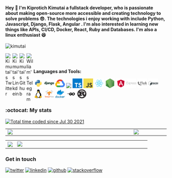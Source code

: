 #### Hey 👋 I'm Kiprotich Kimutai a fullstack developer, who is passionate about making open-source more accessible and creating technology to solve problems 😎. The technologies i enjoy working with include Python, Javascript, Django, Flask, Angular . I'm also interested in learning new things like APIs, CI/CD, Docker, React, Ruby and Databases. I'm also a linux enthusiast 😆
<p align="left"> <img src="https://komarev.com/ghpvc/?username=Kimutai01 &label=Profile%20views&color=0e75b6&style=flat" alt="kimutai" /> </p>


<a href="https://twitter.com/Kimutai_01?t=liw9aVN4UD5KG2V7RpThMw&s=09">
  <img align="left" alt="Kimutai's Twitter" width="22px" src="https://cdn.jsdelivr.net/npm/simple-icons@v3/icons/twitter.svg" />
</a>
<a href="https://www.linkedin.com/in/kimutai-kiprotich-1b5045216">
  <img align="left" alt="Kimutai's Linkdein" width="22px" src="https://cdn.jsdelivr.net/npm/simple-icons@v3/icons/linkedin.svg" />
</a>
<a href="https://github.com/Kimutai01">
  <img align="left" alt="Kimutai's Github" width="22px" src="https://cdn.jsdelivr.net/npm/simple-icons@v3/icons/github.svg" />
</a>
<a href="https://t.me/WilliamOtieno">
  <img align="left" alt="William's Telegram" width="22px" src="https://cdn.jsdelivr.net/npm/simple-icons@v3/icons/telegram.svg" />
</a>

<br/>
<br/>

**Languages and Tools:**  

<code><img height="30" src="https://raw.githubusercontent.com/github/explore/80688e429a7d4ef2fca1e82350fe8e3517d3494d/topics/python/python.png"></code>
<code><img height="30" src="https://raw.githubusercontent.com/github/explore/80688e429a7d4ef2fca1e82350fe8e3517d3494d/topics/django/django.png"></code>
<code><img height="30" src="https://raw.githubusercontent.com/github/explore/62b74b4ac11782e90fa7c275d62ad1a2855d403d/topics/google-cloud/google-cloud.png"></code>
<code><img height="30" src="https://camo.githubusercontent.com/9524913c8527def8ce119eab41a08b29a4e6b6ed71abdd5ab351222458d757d1/68747470733a2f2f75706c6f61642e77696b696d656469612e6f72672f77696b6970656469612f636f6d6d6f6e732f7468756d622f342f34622f426173685f4c6f676f5f436f6c6f7265642e7376672f3132303070782d426173685f4c6f676f5f436f6c6f7265642e7376672e706e67"></code>
<code><img height="30" src="https://raw.githubusercontent.com/github/explore/80688e429a7d4ef2fca1e82350fe8e3517d3494d/topics/typescript/typescript.png"></code>
<code><img height="30" src="https://raw.githubusercontent.com/github/explore/80688e429a7d4ef2fca1e82350fe8e3517d3494d/topics/javascript/javascript.png"></code>
<code><img height="30" src="https://raw.githubusercontent.com/github/explore/80688e429a7d4ef2fca1e82350fe8e3517d3494d/topics/react/react.png"></code>
<code><img height="30" src="https://raw.githubusercontent.com/github/explore/80688e429a7d4ef2fca1e82350fe8e3517d3494d/topics/nodejs/nodejs.png"></code>
<code><img height="30" src="https://raw.githubusercontent.com/github/explore/80688e429a7d4ef2fca1e82350fe8e3517d3494d/topics/angular/angular.png"></code>
<code><img height="30" src="https://raw.githubusercontent.com/github/explore/80688e429a7d4ef2fca1e82350fe8e3517d3494d/topics/express/express.png"></code>
<code><img height="30" src="https://raw.githubusercontent.com/github/explore/80688e429a7d4ef2fca1e82350fe8e3517d3494d/topics/flask/flask.png"></code>
<code><img height="30" src="https://raw.githubusercontent.com/github/explore/80688e429a7d4ef2fca1e82350fe8e3517d3494d/topics/bash/bash.png"></code>
<code><img height="30" src="https://raw.githubusercontent.com/github/explore/80688e429a7d4ef2fca1e82350fe8e3517d3494d/topics/linux/linux.png"></code>
<code><img height="30" src="https://raw.githubusercontent.com/github/explore/80688e429a7d4ef2fca1e82350fe8e3517d3494d/topics/tensorflow/tensorflow.png"></code>
<code><img height="30" src="https://raw.githubusercontent.com/github/explore/80688e429a7d4ef2fca1e82350fe8e3517d3494d/topics/docker/docker.png"></code>
<code><img height="30" src="https://raw.githubusercontent.com/github/explore/80688e429a7d4ef2fca1e82350fe8e3517d3494d/topics/go/go.png"></code>
<code><img height="30" src="https://raw.githubusercontent.com/github/explore/80688e429a7d4ef2fca1e82350fe8e3517d3494d/topics/rust/rust.png"></code>

### :octocat: My stats
  <table>
  <tr>
    <a href="https://wakatime.com/@031f0010-ed93-450d-86db-77e0f90e1bae"><img src="https://wakatime.com/badge/user/031f0010-ed93-450d-86db-77e0f90e1bae.svg" alt="Total time coded since Jul 30 2021" /></a>
  </tr>
  <tr>
      <td><img width="380px" align="left" src="https://github-readme-stats.vercel.app/api?username=Kimutai01&show_icons=true&count_private=true&include_all_commits=true&theme=tokyonight"/></td>
    <td><img width="400px" align="right" src="https://github-readme-streak-stats.herokuapp.com/?user=Kimutai01&show_icons=true&locale=en&layout=compact&theme=tokyonight"/></td>
  
  </tr>   
</table>

<table>


  <tr>
    <td><img align="center" src="https://github-readme-stats.vercel.app/api/wakatime?username=Kimutai01 &layout=compact&show_icnos=true"/></td>
    <td><img width="400px" align="left" src="https://github-readme-stats.vercel.app/api/top-langs/?username=Kimutai01&langs_count=10&layout=compact"/></td>
  </tr>
</table>

### Get in touch
<p>
  <a href="https://twitter.com/Kimutai_01?t=liw9aVN4UD5KG2V7RpThMw&s=09"><img src="https://img.icons8.com/color/50/111111/twitter-squared.png" alt="twitter"/></a>
  <a href="https://www.linkedin.com/in/kimutai-kiprotich-1b5045216"><img src="https://img.icons8.com/color/50/111111/linkedin.png" alt="linkedin"/></a>
  <a href="https://github.com/Kimutai01"><img src="https://img.icons8.com/color/50/111111/github.png" alt="github"/></a>
  <a href="https://stackoverflow.com/users/16348210/kiprotich-kimutai"><img src="https://img.icons8.com/color/50/000000/stackoverflow.png" alt="stackoverflow"/></a>
</p>
